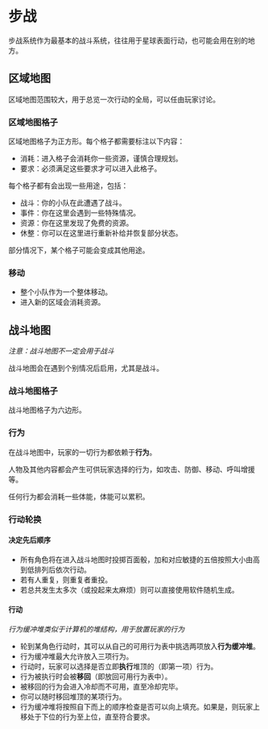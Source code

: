 # 步战

步战系统作为最基本的战斗系统，往往用于星球表面行动，也可能会用在别的地方。

## 区域地图

区域地图范围较大，用于总览一次行动的全局，可以任由玩家讨论。

### 区域地图格子

区域地图格子为正方形。每个格子都需要标注以下内容：

- 消耗：进入格子会消耗你一些资源，谨慎合理规划。
- 要求：必须满足这些要求才可以进入此格子。

每个格子都有会出现一些用途，包括：

- 战斗：你的小队在此遭遇了战斗。
- 事件：你在这里会遇到一些特殊情况。
- 资源：你在这里发现了免费的资源。
- 休整：你可以在这里进行重新补给并恢复部分状态。

部分情况下，某个格子可能会变成其他用途。

### 移动

- 整个小队作为一个整体移动。
- 进入新的区域会消耗资源。

## 战斗地图

*注意：战斗地图不一定会用于战斗*  

战斗地图会在遇到个别情况后启用，尤其是战斗。

### 战斗地图格子

战斗地图格子为六边形。

### 行为

在战斗地图中，玩家的一切行为都依赖于**行为**。

人物及其他内容都会产生可供玩家选择的行为，如攻击、防御、移动、呼叫增援等。

任何行为都会消耗一些体能，体能可以累积。

### 行动轮换

#### 决定先后顺序

- 所有角色将在进入战斗地图时投掷百面骰，加和对应敏捷的五倍按照大小由高到低排列后依次行动。
- 若有人重复，则重复者重投。
- 若总共发生太多次（或投起来太麻烦）则可以直接使用软件随机生成。

#### 行动

*行为缓冲堆类似于计算机的堆结构，用于放置玩家的行为*  

- 轮到某角色行动时，其可以从自己的可用行为表中挑选两项放入**行为缓冲堆**。
- 行为缓冲堆最大允许放入三项行为。
- 行动时，玩家可以选择是否立即**执行**堆顶的（即第一项）行为。
- 行为被执行时会被**移回**（即放回可用行为表中）。
- 被移回的行为会进入冷却而不可用，直至冷却完毕。
- 你可以随时移回堆顶的某项行为。
- 行为缓冲堆将按照自下而上的顺序检查是否可以向上填充。如果是，则玩家上移处于下位的行为至上位，直至符合要求。
